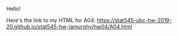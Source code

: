 Hello!

Here's the link to my HTML for A04: https://stat545-ubc-hw-2019-20.github.io/stat545-hw-iamurphy/hw04/A04.html

